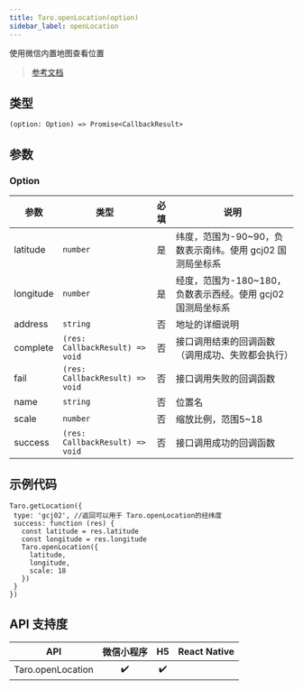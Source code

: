 ```yaml
---
title: Taro.openLocation(option)
sidebar_label: openLocation
---
```


使用微信内置地图查看位置

> [参考文档](https://developers.weixin.qq.com/miniprogram/dev/api/location/wx.openLocation.html)

## 类型

```tsx
(option: Option) => Promise<CallbackResult>
```

## 参数

### Option

<table>
  <thead>
    <tr>
      <th>参数</th>
      <th>类型</th>
      <th style="text-align:center">必填</th>
      <th>说明</th>
    </tr>
  </thead>
  <tbody>
    <tr>
      <td>latitude</td>
      <td><code>number</code></td>
      <td style="text-align:center">是</td>
      <td>纬度，范围为-90~90，负数表示南纬。使用 gcj02 国测局坐标系</td>
    </tr>
    <tr>
      <td>longitude</td>
      <td><code>number</code></td>
      <td style="text-align:center">是</td>
      <td>经度，范围为-180~180，负数表示西经。使用 gcj02 国测局坐标系</td>
    </tr>
    <tr>
      <td>address</td>
      <td><code>string</code></td>
      <td style="text-align:center">否</td>
      <td>地址的详细说明</td>
    </tr>
    <tr>
      <td>complete</td>
      <td><code>(res: CallbackResult) =&gt; void</code></td>
      <td style="text-align:center">否</td>
      <td>接口调用结束的回调函数（调用成功、失败都会执行）</td>
    </tr>
    <tr>
      <td>fail</td>
      <td><code>(res: CallbackResult) =&gt; void</code></td>
      <td style="text-align:center">否</td>
      <td>接口调用失败的回调函数</td>
    </tr>
    <tr>
      <td>name</td>
      <td><code>string</code></td>
      <td style="text-align:center">否</td>
      <td>位置名</td>
    </tr>
    <tr>
      <td>scale</td>
      <td><code>number</code></td>
      <td style="text-align:center">否</td>
      <td>缩放比例，范围5~18</td>
    </tr>
    <tr>
      <td>success</td>
      <td><code>(res: CallbackResult) =&gt; void</code></td>
      <td style="text-align:center">否</td>
      <td>接口调用成功的回调函数</td>
    </tr>
  </tbody>
</table>

## 示例代码

```tsx
Taro.getLocation({
 type: 'gcj02', //返回可以用于 Taro.openLocation的经纬度
 success: function (res) {
   const latitude = res.latitude
   const longitude = res.longitude
   Taro.openLocation({
     latitude,
     longitude,
     scale: 18
   })
 }
})
```

## API 支持度

| API | 微信小程序 | H5 | React Native |
| :---: | :---: | :---: | :---: |
| Taro.openLocation | ✔️ | ✔️ |  |
